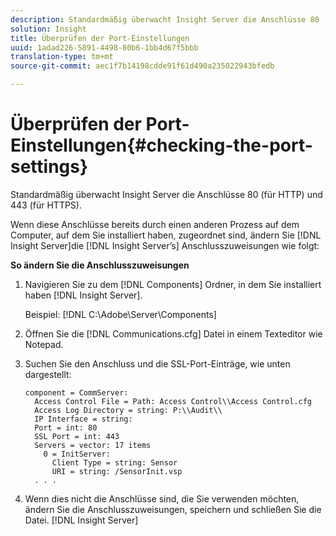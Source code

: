 ```yaml
---
description: Standardmäßig überwacht Insight Server die Anschlüsse 80 (für HTTP) und 443 (für HTTPS).
solution: Insight
title: Überprüfen der Port-Einstellungen
uuid: 1adad226-5891-4498-80b6-1bb4d67f5bbb
translation-type: tm+mt
source-git-commit: aec1f7b14198cdde91f61d490a235022943bfedb

---
```



# Überprüfen der Port-Einstellungen{#checking-the-port-settings}

Standardmäßig überwacht Insight Server die Anschlüsse 80 (für HTTP) und 443 (für HTTPS).

Wenn diese Anschlüsse bereits durch einen anderen Prozess auf dem Computer, auf dem Sie installiert haben, zugeordnet sind, ändern Sie [!DNL Insight Server]die [!DNL Insight Server’s] Anschlusszuweisungen wie folgt:

**So ändern Sie die Anschlusszuweisungen**

1. Navigieren Sie zu dem [!DNL Components] Ordner, in dem Sie installiert haben [!DNL Insight Server].

   Beispiel: [!DNL C:\Adobe\Server\Components]

1. Öffnen Sie die [!DNL Communications.cfg] Datei in einem Texteditor wie Notepad.
1. Suchen Sie den Anschluss und die SSL-Port-Einträge, wie unten dargestellt:

   ```
   component = CommServer: 
     Access Control File = Path: Access Control\\Access Control.cfg
     Access Log Directory = string: P:\\Audit\\
     IP Interface = string: 
     Port = int: 80
     SSL Port = int: 443
     Servers = vector: 17 items
       0 = InitServer: 
         Client Type = string: Sensor
         URI = string: /SensorInit.vsp
     . . .
   ```

1. Wenn dies nicht die Anschlüsse sind, die Sie verwenden möchten, ändern Sie die Anschlusszuweisungen, speichern und schließen Sie die Datei. [!DNL Insight Server]

